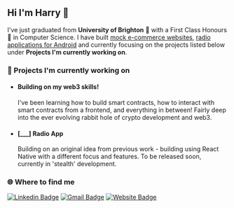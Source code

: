## Hi I'm Harry 👋

I've just graduated from **University of Brighton** 📝 with a First Class Honours 🥇  in Computer Science. I have built <a href="https://www.hwbuk.me/projects/fizzit">mock e-commerce websites</a>, <a href="https://www.hwbuk.me/projects/uradio-android">radio applications for Android</a> and currently focusing on the projects listed below under **Projects I'm currently working on**.

<h3> 🔧 Projects I'm currently working on</h3>

- <h4>Building on my web3 skills!</h4>

  <p>I've been learning how to build smart contracts, how to interact with smart contracts from a frontend, and everything in between! Fairly deep into the ever evolving rabbit hole of crypto development and web3.</p> 
  
- <h4>[___] Radio App</h4>

  <p>Building on an original idea from previous work - building using React Native with a different focus and features. To be released soon, currently in 'stealth' development.</p>

<h3>🌐 Where to find me </h3>

[![Linkedin Badge](http://img.shields.io/badge/-harrybuchmuller-blue?style=flat-square&logo=Linkedin&logoColor=white&link=https://www.linkedin.com/in/harry-buchmuller/)](https://www.linkedin.com/in/harry-buchmuller)
[![Gmail Badge](https://img.shields.io/badge/-harry@hwbuk.me-c14438?style=flat&logo=mail.ru&logoColor=white&link=mailto:harry@hwbuk.me)](mailto:harry@hwbuk.me)
[![Website Badge](https://img.shields.io/badge/-hwbuk.me-9cf?style=flat&logo=Home-Assistant&logoColor=white&link=https://hwbuk.me)](https://hwbuk.me)



 
